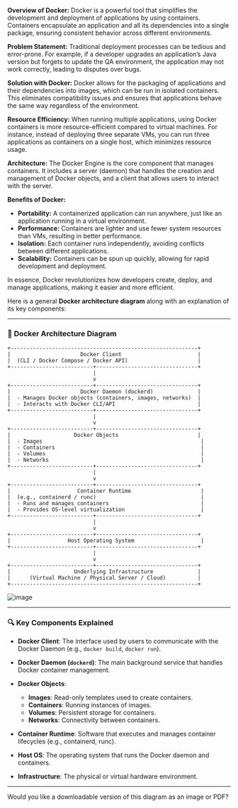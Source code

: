 
**Overview of Docker:** Docker is a powerful tool that simplifies the development and deployment of applications by using containers. Containers encapsulate an application and all its dependencies into a single package, ensuring consistent behavior across different environments.

**Problem Statement:** Traditional deployment processes can be tedious and error-prone. For example, if a developer upgrades an application’s Java version but forgets to update the QA environment, the application may not work correctly, leading to disputes over bugs.

**Solution with Docker:** Docker allows for the packaging of applications and their dependencies into images, which can be run in isolated containers. This eliminates compatibility issues and ensures that applications behave the same way regardless of the environment.

**Resource Efficiency:** When running multiple applications, using Docker containers is more resource-efficient compared to virtual machines. For instance, instead of deploying three separate VMs, you can run three applications as containers on a single host, which minimizes resource usage.

**Architecture:** The Docker Engine is the core component that manages containers. It includes a server (daemon) that handles the creation and management of Docker objects, and a client that allows users to interact with the server. 

**Benefits of Docker:**
- **Portability:** A containerized application can run anywhere, just like an application running in a virtual environment.
- **Performance:** Containers are lighter and use fewer system resources than VMs, resulting in better performance.
- **Isolation:** Each container runs independently, avoiding conflicts between different applications.
- **Scalability:** Containers can be spun up quickly, allowing for rapid development and deployment.

In essence, Docker revolutionizes how developers create, deploy, and manage applications, making it easier and more efficient.

Here is a general **Docker architecture diagram** along with an explanation of its key components:

---

### 🧱 **Docker Architecture Diagram**

```
+-----------------------------------------------------------+
|                      Docker Client                        |
|  (CLI / Docker Compose / Docker API)                      |
+--------------------------+--------------------------------+
                           |
                           v
+--------------------------+--------------------------------+
|                      Docker Daemon (dockerd)              |
|  - Manages Docker objects (containers, images, networks)  |
|  - Interacts with Docker CLI/API                          |
+--------------------------+--------------------------------+
                           |
                           v
+--------------------------+--------------------------------+
|                    Docker Objects                         |
|  - Images                                                  |
|  - Containers                                              |
|  - Volumes                                                 |
|  - Networks                                                |
+--------------------------+--------------------------------+
                           |
                           v
+--------------------------+--------------------------------+
|                     Container Runtime                      |
|  (e.g., containerd / runc)                                 |
|  - Runs and manages containers                             |
|  - Provides OS-level virtualization                        |
+--------------------------+--------------------------------+
                           |
                           v
+--------------------------+--------------------------------+
|                  Host Operating System                     |
+--------------------------+--------------------------------+
                           |
                           v
+--------------------------+--------------------------------+
|                    Underlying Infrastructure              |
|      (Virtual Machine / Physical Server / Cloud)          |
+-----------------------------------------------------------+
```

![image](https://github.com/user-attachments/assets/30674f96-b8dc-408f-beab-60e70d977a52)


---

### 🔍 **Key Components Explained**

* **Docker Client**: The interface used by users to communicate with the Docker Daemon (e.g., `docker build`, `docker run`).
* **Docker Daemon (`dockerd`)**: The main background service that handles Docker container management.
* **Docker Objects**:

  * **Images**: Read-only templates used to create containers.
  * **Containers**: Running instances of images.
  * **Volumes**: Persistent storage for containers.
  * **Networks**: Connectivity between containers.
* **Container Runtime**: Software that executes and manages container lifecycles (e.g., containerd, runc).
* **Host OS**: The operating system that runs the Docker daemon and containers.
* **Infrastructure**: The physical or virtual hardware environment.

---

Would you like a downloadable version of this diagram as an image or PDF?

